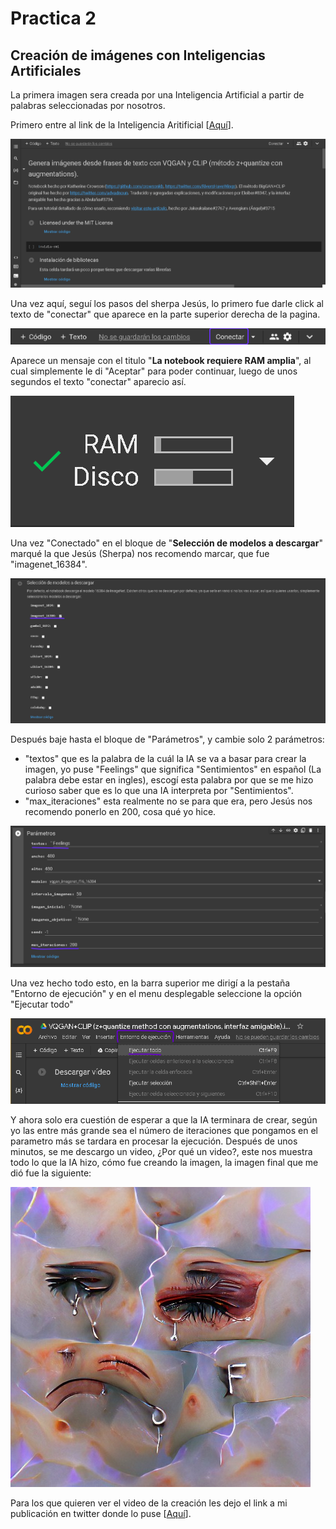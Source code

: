 # Practica 2

## Creación de imágenes con Inteligencias Artificiales

La primera imagen sera creada por una Inteligencia Artificial a partir de palabras seleccionadas por nosotros.

Primero entre al link de la Inteligencia Aritificial [[Aquí](https://colab.research.google.com/drive/1go6YwMFe5MX6XM9tv-cnQiSTU50N9EeT)].

![](img\1.png)

Una vez aquí, seguí los pasos del sherpa Jesús, lo primero fue darle click al texto de "conectar" que aparece en la parte superior derecha de la pagina.

![](img\2.png)

Aparece un mensaje con el titulo "**La notebook requiere RAM amplia**", al cual simplemente le di "Aceptar" para poder continuar, luego de unos segundos el texto "conectar" aparecio así.

![](img\3.png)

Una vez "Conectado" en el bloque de "**Selección de modelos a descargar**" marqué la que Jesús (Sherpa) nos recomendo marcar, que fue "imagenet_16384".

![](img\4.png)

Después baje hasta el bloque de "Parámetros", y cambie solo 2 parámetros:
- "textos" que es la palabra de la cuál la IA se va a basar para crear la imagen, yo puse "Feelings" que significa "Sentimientos" en español (La palabra debe estar en ingles), escogí esta palabra por que se me hizo curioso saber que es lo que una IA interpreta por "Sentimientos".
- "max_iteraciones" esta realmente no se para que era, pero Jesús nos recomendo ponerlo en 200, cosa qué yo hice.

![](img\5.png)

Una vez hecho todo esto, en la barra superior me dirigí a la pestaña "Entorno de ejecución" y en el menu desplegable seleccione la opción "Ejecutar todo"

![](img\6.png)

Y ahora solo era cuestión de esperar a que la IA terminara de crear, según yo las entre más grande sea el número de iteraciones que pongamos en el parametro más se tardara en procesar la ejecución.
Después de unos minutos, se me descargo un video, ¿Por qué un video?, este nos muestra todo lo que la IA hizo, cómo fue creando la imagen, la imagen final que me dió fue la siguiente:

![](img\7.jpeg)

Para los que quieren ver el video de la creación les dejo el link a mi publicación en twitter donde lo puse [[Aquí](https://twitter.com/MrGv_/status/1532104675838730240)].